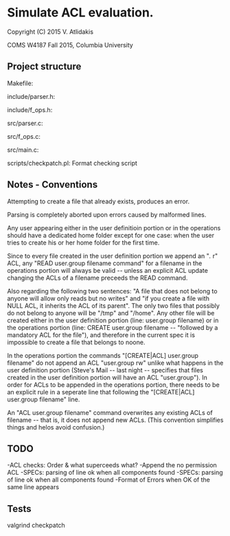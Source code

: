 Simulate ACL evaluation.
==
Copyright (C) 2015 V. Atlidakis

COMS W4187 Fall 2015, Columbia University

## Project structure

Makefile:

include/parser.h:

include/f_ops.h:

src/parser.c:

src/f_ops.c:

src/main.c:

scripts/checkpatch.pl: Format checking script

## Notes - Conventions
Attempting to create a file that already exists, produces an error.

Parsing is completely aborted upon errors caused by malformed lines.

Any user appearing either in the user definitioin portion or in the operations
should have a dedicated home folder except for one case: when the user tries
to create his or her home folder for the first time.

Since to every file created in the user definition portion  we append an "*.* r"
ACL, any "READ user.group filename command" for a filename in the operations
portion will always be valid -- unless an explicit ACL update changing the ACLs
of a filename preceeds the READ command.

Also regarding the following two sentences: "A file that does not belong
to anyone will allow only reads but no writes" and "if you create a file with
NULL ACL, it inherits the ACL of its parent".  The only two files that possibly
do not belong to anyone will be "/tmp" and "/home".  Any other file will be
created either in the user definition portion (line: user.group filename) or
in the operations portion (line: CREATE user.group filename -- "followed by a
mandatory ACL for the file"), and therefore in the current spec it is impossible
to create a file that belongs to noone.

In the operations portion the commands "[CREATE|ACL] user.group filename" 
do not append an ACL "user.group rw" unlike what happens in the user
definition portion (Steve's Mail -- last night -- specifies that files created
in the user definition portion will have an ACL "user.group"). In order for ACLs
to be appended in the operations portion, there needs to be an explicit rule in
a seperate line that following the "[CREATE|ACL] user.group filename" line.


An "ACL user.group filename" command overwrites any existing ACLs of filename --
that is, it does not append new ACLs. (This convention simplifies things and
helos avoid confusion.)

## TODO
-ACL checks: Order & what superceeds what?
-Append the no permission ACL
-SPECs: parsing of line ok when all components found
-SPECs: parsing of line ok when all components found
-Format of Errors when OK of the same line appears

## Tests
valgrind
checkpatch
